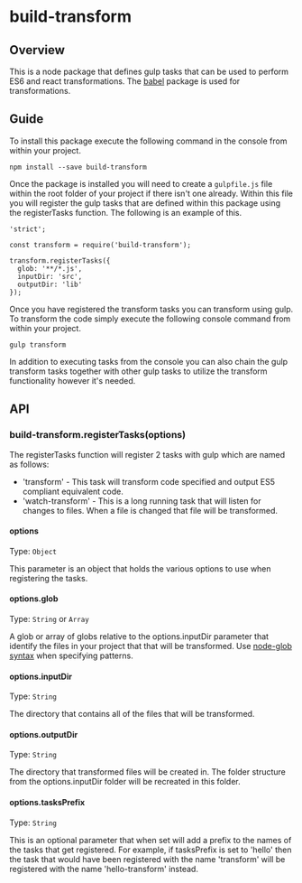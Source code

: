 # build-transform

## Overview
This is a node package that defines gulp tasks that can be used to perform ES6 and react transformations.
The [babel](https://www.npmjs.com/package/babel) package is used for transformations.

## Guide

To install this package execute the following command in the console from within your project.

```
npm install --save build-transform
```

Once the package is installed you will need to create a `gulpfile.js` file within the root folder of your project if there isn't one already.
Within this file you will register the gulp tasks that are defined within this package using the registerTasks function.  The following is an example of this.

```
'strict';

const transform = require('build-transform');

transform.registerTasks({
  glob: '**/*.js',
  inputDir: 'src',
  outputDir: 'lib'
});
```

Once you have registered the transform tasks you can transform using gulp.
To transform the code simply execute the following console command from within your project.

```
gulp transform
```

In addition to executing tasks from the console you can also chain the gulp transform tasks together with other gulp tasks to utilize the transform functionality however it's needed.

## API

### build-transform.registerTasks(options)

The registerTasks function will register 2 tasks with gulp which are named as follows:

- 'transform' - This task will transform code specified and output ES5 compliant equivalent code.
- 'watch-transform' - This is a long running task that will listen for changes to files.  When a file is changed that file will be transformed.

#### options

Type: `Object`

This parameter is an object that holds the various options to use when registering the tasks.

#### options.glob

Type: `String` or `Array`

A glob or array of globs relative to the options.inputDir parameter that identify the files in your project that that will be transformed. 
Use [node-glob syntax](https://github.com/isaacs/node-glob) when specifying patterns.

#### options.inputDir

Type: `String`

The directory that contains all of the files that will be transformed.

#### options.outputDir

Type: `String`

The directory that transformed files will be created in.  The folder structure from the options.inputDir folder will be recreated in this folder.

#### options.tasksPrefix

Type: `String`

This is an optional parameter that when set will add a prefix to the names of the tasks that get registered. For example, if tasksPrefix is set to 'hello' then the task that would have been registered with the name 'transform' will be registered with the name 'hello-transform' instead.